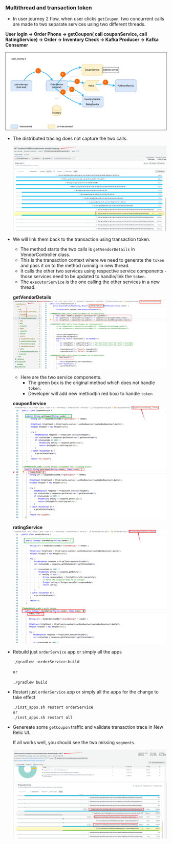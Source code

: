 ### Multithread and transaction token
- In user journey 2 flow, when user clicks `getCoupon`, two concurrent calls are made to two separate services using two different threads. 

 **User login -> Order Phone -> getCoupon( call couponService, call RatingService) -> Order -> Inventory Check -> Kafka Producer -> Kafka Consumer**

   ![Lab Diagram](../assets/images/userjourney2.png)

- The distributed tracing does not capture the two calls. 

   ![Lab Diagram](../assets/images/getCouponVendorDetails.png)

-  We will link them back to the transaction using transaction token. 
    - The method starts the two calls is `getVendorDetails` in VendorController class. 
    - This is the transaction context where we need to generate the `token` and pass it on to the method running in new thread.
    - It calls the other two services using respective service components - those services need to be updated to handle/link the `token`.  
    - The `executorService` is the one calling the other services in a new thread.   
    
    **getVendorDetails**
     ![Lab Diagram](../assets/images/multiThreadToken1.png)
 
    - Here are the two service components.   
        - The green box is the original method which does not handle `token`. 
        - Developer will add new method(in red box) to handle `token` 
    
    **couponService**
    ![Lab Diagram](../assets/images/multiThreadToken3.png)

    **ratingService**   
    ![Lab Diagram](../assets/images/multiThreadToken2.png)

- Rebuild just `orderService` app or simply all the apps
    ```
    ./gradlew :orderService:build

    or 

    ./gradlew build

    ```

- Restart just `orderService` app or simply all the apps for the change to take effect
    ```
    ./inst_apps.sh restart orderService
    or
    ./inst_apps.sh restart all    
    ```

- Genereate some `getCoupon` traffic and validate transaction trace in New Relic UI.  

    If all works well, you should see the two missing `segments`. 

    ![Lab Diagram](../assets/images/multiThreadToken5.png)


